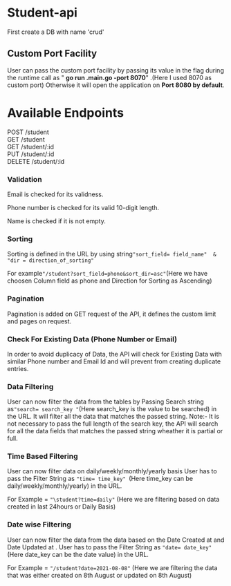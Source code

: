 # Student-api

First create a DB with name 'crud'

## Custom Port Facility

 User can pass the custom port facility by passing its value in the flag during the runtime call as " **go run \.main.go -port 8070**" .(Here I used 8070 as custom port)
 Otherwise it will open the application on **Port 8080 by default**.


# Available Endpoints

POST   /student                  
GET    /student                 
GET    /student/:id              
PUT    /student/:id              
DELETE /student/:id



### Validation

Email is checked for its validness.

Phone number is checked for its valid 10-digit length.

Name is checked if it is not empty.


### Sorting 

Sorting is defined in the URL by using string` "sort_field= field_name"  & "dir = direction_of_sorting" `

For example` "/student?sort_field=phone&sort_dir=asc" `(Here we have choosen Column field as phone and Direction for Sorting as Ascending)


 ### Pagination
 
 Pagination is added on GET request of the API, it defines the custom limit and pages on request.
 
 ### Check For Existing Data (Phone Number or Email)
 
 In order to avoid duplicacy of Data, the API will check for Existing Data with similar Phone number and Email Id and will prevent from creating duplicate entries.
 
 
 ### Data Filtering 
 
 User can now filter the data from the tables by Passing Search string as` "search= search_key " `(Here search_key is the value to be searched) in the URL. 
 It will filter all the data that matches the passed string. 
 Note:- It is not necessary to pass the full length of the search key, the API will search for all the data fields that matches the passed string wheather it is partial or full.
 
 ### Time Based Filtering
 
 User can now filter data on daily/weekly/monthly/yearly basis
 User has to pass the Filter String as ` "time= time_key"  `(Here time_key can be daily/weekly/monthly/yearly) in the URL.
 
 For Example = ` "\student?time=daily" ` (Here we are filtering based on data created in last 24hours or Daily Basis)

 ### Date wise Filtering 

 User can now filter the data from the data based on the Date Created at and Date Updated at .
 User has to pass the Filter String as ` "date= date_key" ` (Here date_key can be the date value) in the URL.

For Example = ` "/student?date=2021-08-08" ` (Here we are filtering the data that was either created on 8th August or updated on 8th August)
